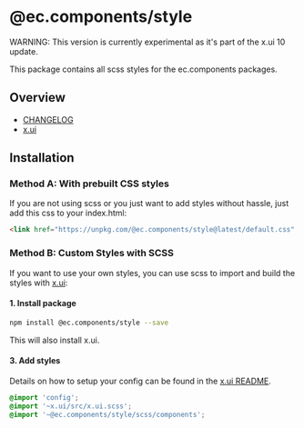 # @ec.components/style

WARNING: This version is currently experimental as it's part of the x.ui 10 update.

This package contains all scss styles for the ec.components packages.

## Overview

- [CHANGELOG](https://entrecode.github.io/ec.components/additional-documentation/changelog/style-changelog.html)
- [x.ui](https://github.com/entrecode/x.ui)

## Installation

### Method A: With prebuilt CSS styles

If you are not using scss or you just want to add styles without hassle, just add this css to your index.html:

```html
<link href="https://unpkg.com/@ec.components/style@latest/default.css" rel="stylesheet"/>
```

### Method B: Custom Styles with SCSS

If you want to use your own styles, you can use scss to import and build the styles with [x.ui](https://entrecode.github.io/x.ui/):

#### 1. Install package

```sh
npm install @ec.components/style --save
```

This will also install x.ui.

#### 3. Add styles

Details on how to setup your config can be found in the [x.ui README](https://github.com/entrecode/x.ui#xui).

```scss
@import 'config';
@import '~x.ui/src/x.ui.scss';
@import '~@ec.components/style/scss/components';
```